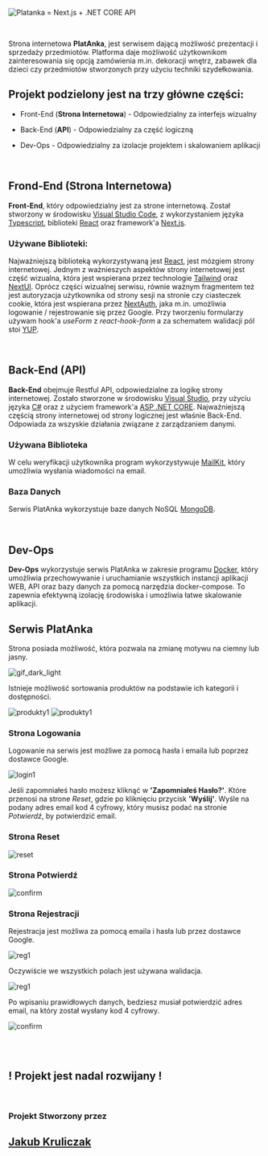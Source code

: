 ![Platanka = Next.js + .NET CORE API](PlatankaFootages/platankaBannerGITHUB.png)

<br>

Strona internetowa **PlatAnka**, jest serwisem dającą możliwość prezentacji i sprzedaży przedmiotów. Platforma daje możliwość użytkownikom zainteresowania się opcją zamówienia m.in. dekoracji wnętrz, zabawek dla dzieci czy przedmiotów stworzonych przy użyciu
techniki szydełkowania.

## Projekt podzielony jest na trzy główne części:

- Front-End (**Strona Internetowa**) - Odpowiedzialny za interfejs wizualny

- Back-End (**API**) - Odpowiedzialny za część logiczną

- Dev-Ops - Odpowiedzialny za izolacje projektem i skalowaniem aplikacji

<br>

## Frond-End (Strona Internetowa)

**Front-End**, który odpowiedzialny jest za strone internetową. Został stworzony w środowisku [Visual Studio Code](https://code.visualstudio.com/), z wykorzystaniem języka [Typescript](https://www.typescriptlang.org/), biblioteki [React](https://react.dev/) oraz framework'a [Next.js](https://nextjs.org/).

### Używane Biblioteki:

Najważniejszą biblioteką wykorzystywaną jest [React](https://react.dev/), jest mózgiem strony internetowej.
Jednym z ważnieszych aspektów strony internetowej jest część wizualna, która jest wspierana przez technologie [Tailwind](https://tailwindcss.com/) oraz [NextUI](https://nextui.org/). Oprócz części wizualnej serwisu, równie ważnym fragmentem też jest autoryzacja użytkownika od strony sesji na stronie czy ciasteczek cookie, która jest wspierana przez [NextAuth](https://next-auth.js.org/), jaka m.in. umożliwia logowanie / rejestrowanie się przez Google. Przy tworzeniu formularzy używam hook'a *useForm* z *react-hook-form* a za schematem walidacji pól stoi [YUP](https://github.com/jquense/yup).

<br>

## Back-End (API)

**Back-End** obejmuje Restful API, odpowiedzialne za logikę strony internetowej. Zostało stworzone w środowisku [Visual Studio](https://visualstudio.microsoft.com/pl/), przy użyciu języka
[C#](https://learn.microsoft.com/pl-pl/dotnet/csharp/) oraz z użyciem framework'a [ASP .NET CORE](https://learn.microsoft.com/pl-pl/aspnet/core/introduction-to-aspnet-core).
Najważniejszą częścią strony internetowej od strony logicznej jest właśnie Back-End. Odpowiada za wszyskie działania związane z zarządzaniem danymi.

### Używana Biblioteka

W celu weryfikacji użytkownika program wykorzystywuje [MailKit](https://github.com/jstedfast/MailKit), który umożliwia wysłania wiadomości na email.

### Baza Danych

Serwis PlatAnka wykorzystuje baze danych NoSQL [MongoDB](https://www.mongodb.com/).

<br>

## Dev-Ops

**Dev-Ops** wykorzystuje serwis PlatAnka w zakresie programu [Docker](https://www.docker.com/), który umożliwia przechowywanie i uruchamianie wszystkich instancji aplikacji WEB, API oraz bazy danych za pomocą narzędzia docker-compose. To zapewnia efektywną izolację środowiska i umożliwia łatwe skalowanie aplikacji.

## Serwis PlatAnka

Strona posiada możliwość, która pozwala na zmianę motywu na ciemny lub jasny.


![gif_dark_light](PlatankaFootages/GIF_DARK_LIGHT_MODE.gif)


Istnieje możliwość sortowania produktów na podstawie ich kategorii i dostępności.

![produkty1](PlatankaFootages/produkty2.png)
![produkty1](PlatankaFootages/produkty3.png)

### Strona Logowania

Logowanie na serwis jest możliwe za pomocą hasła i emaila lub poprzez dostawce Google.

![login1](PlatankaFootages/log.png)

Jeśli zapomniałeś hasło możesz kliknąć w **'Zapomniałeś Hasło?'**.
Które przenosi na strone *Reset*, gdzie po kliknięciu przycisk **'Wyślij'**. Wyśle na podany adres email kod 4 cyfrowy, który musisz podać na stronie *Potwierdź*, by potwierdzić email.

### Strona Reset
![reset](PlatankaFootages/reset.png)

### Strona Potwierdź
![confirm](PlatankaFootages/confirm.png)

### Strona Rejestracji

Rejestracja jest możliwa za pomocą emaila i hasła lub przez dostawce Google.

![reg1](PlatankaFootages/reg1.png)

Oczywiście we wszystkich polach jest używana walidacja.

![reg1](PlatankaFootages/reg2.png)

Po wpisaniu prawidłowych danych, bedziesz musiał potwierdzić adres email, na który został wysłany kod 4 cyfrowy.

![confirm](PlatankaFootages/confirm.png)

<br>
<br>

## ! Projekt jest nadal rozwijany !

<br>

### Projekt Stworzony przez

## [Jakub Kruliczak](https://github.com/MstrJ)
